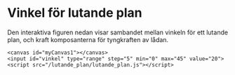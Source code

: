 
# Vinkel för lutande plan

Den interaktiva figuren nedan visar sambandet mellan vinkeln för ett lutande plan, och kraft komposanterna för tyngkraften av lådan.

~~~
<canvas id="myCanvas1"></canvas>
<input id="vinkel" type="range" step="5" min="0" max="45" value="20">
<script src="/lutande_plan/lutande_plan.js"></script>
~~~
